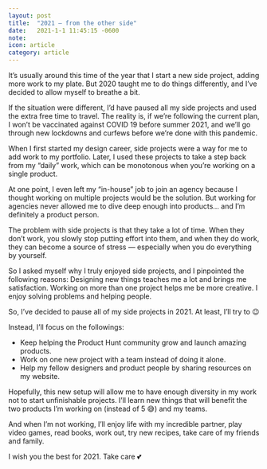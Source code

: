 ```yaml
---
layout: post
title:  "2021 — from the other side"
date:   2021-1-1 11:45:15 -0600
note: 
icon: article
category: article
---
```

It’s usually around this time of the year that I start a new side project, adding more work to my plate. But 2020 taught me to do things differently, and I’ve decided to allow myself to breathe a bit.

If the situation were different, I’d have paused all my side projects and used the extra free time to travel. The reality is, if we’re following the current plan, I won’t be vaccinated against COVID 19 before summer 2021, and we’ll go through new lockdowns and curfews before we’re done with this pandemic.

When I first started my design career, side projects were a way for me to add work to my portfolio. Later, I used these projects to take a step back from my “daily” work, which can be monotonous when you’re working on a single product.

At one point, I even left my “in-house” job to join an agency because I thought working on multiple projects would be the solution. But working for agencies never allowed me to dive deep enough into products… and I’m definitely a product person.

The problem with side projects is that they take a lot of time. When they don’t work, you slowly stop putting effort into them, and when they do work, they can become a source of stress — especially when you do everything by yourself.

So I asked myself why I truly enjoyed side projects, and I pinpointed the following reasons:
Designing new things teaches me a lot and brings me satisfaction.
Working on more than one project helps me be more creative.
I enjoy solving problems and helping people.

So, I’ve decided to pause all of my side projects in 2021.
At least, I’ll try to 😉

Instead, I’ll focus on the followings:
- Keep helping the Product Hunt community grow and launch amazing products.
- Work on one new project with a team instead of doing it alone.
- Help my fellow designers and product people by sharing resources on my website.

Hopefully, this new setup will allow me to have enough diversity in my work not to start unfinishable projects. I’ll learn new things that will benefit the two products I’m working on (instead of 5 😅) and my teams.

And when I’m not working, I’ll enjoy life with my incredible partner, play video games, read books, work out, try new recipes, take care of my friends and family.

I wish you the best for 2021.
Take care 💕